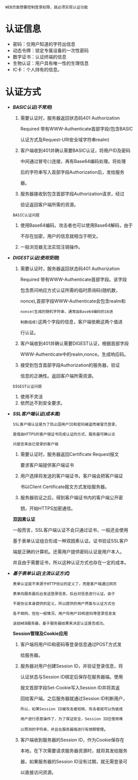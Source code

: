 `WEB页面想要控制登录权限，就必须实现认证功能`

# 认证信息

- 密码：仅用户知道的字符出信息
- 动态令牌：锁定专属设备的一次性密码
- 数字证书：认证终端的信息
- 生物认证：用户具有唯一性的生理信息
- IC卡：个人持有的信息。

# 认证方式

- ***BASIC认证(不常用)***

  1. 需要认证时，服务器返回状态码401 Authorization

     Required 带有WWW-Authenticate首部字段(包含BASIC

     认证方式及Request-URI安全域字符串realm)

  2. 客户端收到401并确认需要BASIC认证，将用户ID及密码

     中间通过冒号(:)连接，再有Base64编码处理。将处理

     后的字符串写入首部字段Authorization后，发给服务

     器。

  3. 服务器接收到包含首部字段Authorization请求，经过

     验证返回客户端所需的资源。

  `BASIC认证问题`

  1. 使用Base64编码，攻击者也可以使用Base64解码，由于

     不存在加密，用户的信息就相当于明文。

  2. 一般浏览器无法实现注销操作。

- ***DIGEST认证(使用受限)***

  1. 需要认证时，服务器返回状态码401 Authorization

     Required 带有WWW-Authenticate首部字段。该字段

     包含质问响应方式认证所需的临时质询码(随机数，

     nonce),首部字段WWW-Authenticate会包含realm和

     `nonce(生成的随机字符串，通常由Base64编码的16进`

     `制数组成)`这两个字段的信息，客户端依赖这两个值进

     行认证。

  2. 客户端收到401并确认需要DIGEST认证，根据首部字段

     WWW-Authenticate中的realm,nonce。生成响应码。

  3. 接受到包含首部字段Authorization的服务器，验证

     信息的正确性。返回客户端所需资源。

  `DIGEST认证问题`

  1. 使用不灵活
  2. 依然达不到安全要求。
  
- ***SSL客户端认证(成本高)***

  `SSL客户端认证是为了防止因用户ID和密码被盗而被冒充登录，`

  `是借由HTTPS的客户端证书完成认证的方式，服务器可确认访`

  `问是否来自已登录的客户端`

  1. 需要认证时，服务器返回Certificate Request报文

     要求客户端提供客户端证书

  2. 用户选择将发送的客户端证书，客户端会把客户端证

     书以Client Certificate报文方式发给服务器。

  3. 服务器验证之后，得到客户端证书内的客户端公开密

     钥，开始HTTPS加密通信。

  **双因素认证**

  一般而言，SSL客户端认证不会只通过证书，一般还会使用

  基于表单认证组合形成一种双因素认证。证书验证SSL客户

  端是正确的计算机。还需用户提供密码认证是用户本人。

  并且由于需要证书，所以这种认证方式也存在一定的成本。

- ***基于表单认证(主流认证方式)***

  `表单认证就不来源于HTTP协议的定义了，而是客户端通过网页`

  `表单向服务器后台发送登录信息，后台对信息进行认证。由于`

  `不是协议本身提供的定义，所以提供的用户界面与认证方式也`

  `各不相同，但在一般情况，用户将用户ID和密码等登录信息发`

  `送给WEB服务器，基于服务器结果来决定认证是否成功。`

  **Session管理及Cookie应用**

  1. 客户端将用户ID和密码等登录信息通过POST方式发

     给服务器。

  2. 服务器对用户创建Session ID，并验证登录信息，将

     认证状态与Session ID绑定后保存在服务器端。使用

     报文首部字段Set-Cookie写入Session ID并将其返

     回给客户端。之后服务器就通过Session ID判断用户，

     `所以，如果Session ID被攻击者知晓，攻击者就可以伪装成`

     `用户进行恶意操作了，为了保证安全，Session ID应使用难`

     `以预测的字符串，并且在服务器端进行有效期管理`。

  3. 客户端收到服务器的Session ID，作为Cookie保存在

     本地，在下次需要请求服务器资源时，就将其发给服务

     器，如果服务器的Session ID没有过期，就无需登录可

     以直接访问资源。
